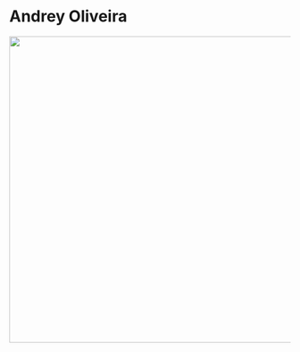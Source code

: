 <html lang="en">

  <body>
    <h1>Andrey Oliveira</h1>
    <img src="https://wakatime.com/share/@2e5ac7e9-8439-4484-bfc0-262ab5940fa6/f20ff3b6-8394-461b-8bf6-ec2fcb62801d.svg" height="550" width="550"/>
  </body>

</html>
